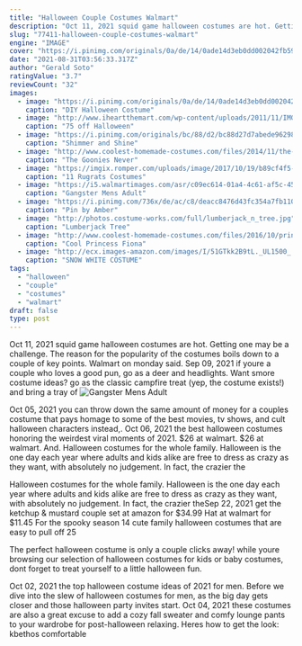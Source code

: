 ```yaml
---
title: "Halloween Couple Costumes Walmart"
description: "Oct 11, 2021 squid game halloween costumes are hot. Getting one may be a challenge.  The reason for the popularity of the costumes boils down to a couple of key points. Walmart on monday said"
slug: "77411-halloween-couple-costumes-walmart"
engine: "IMAGE"
cover: "https://i.pinimg.com/originals/0a/de/14/0ade14d3eb0dd002042fb5996ffbdd69.jpg"
date: "2021-08-31T03:56:33.317Z"
author: "Gerald Soto"
ratingValue: "3.7"
reviewCount: "32"
images:
  - image: "https://i.pinimg.com/originals/0a/de/14/0ade14d3eb0dd002042fb5996ffbdd69.jpg"
    caption: "DIY Halloween Costume"
  - image: "http://www.iheartthemart.com/wp-content/uploads/2011/11/IMG_2172.jpg"
    caption: "75 off Halloween"
  - image: "https://i.pinimg.com/originals/bc/88/d2/bc88d27d7abede962989ae3e7171dab3.jpg"
    caption: "Shimmer and Shine"
  - image: "http://www.coolest-homemade-costumes.com/files/2014/11/the-goonies-never-say-die-group-costume-128072-e1415323808795-600x800.jpg"
    caption: "The Goonies Never"
  - image: "https://imgix.romper.com/uploads/image/2017/10/19/b89cf4f5-823b-40d5-93ef-052516e50aa2-screen-shot-2017-10-19-at-124023-pm.png"
    caption: "11 Rugrats Costumes"
  - image: "https://i5.walmartimages.com/asr/c09ec614-01a4-4c61-af5c-450d765639a0_1.fa617118c45b5ed89191a98dfc207bc1.jpeg"
    caption: "Gangster Mens Adult"
  - image: "https://i.pinimg.com/736x/de/ac/c8/deacc8476d43fc354a7fb1109c6010e9--funny-adult-costumes-cute-couples-costumes.jpg"
    caption: "Pin by Amber"
  - image: "http://photos.costume-works.com/full/lumberjack_n_tree.jpg"
    caption: "Lumberjack Tree"
  - image: "http://www.coolest-homemade-costumes.com/files/2016/10/princess-fiona-and-shrek-152777.jpg"
    caption: "Cool Princess Fiona"
  - image: "http://ecx.images-amazon.com/images/I/51GTkk2B9tL._UL1500_.jpg"
    caption: "SNOW WHITE COSTUME"
tags:
  - "halloween"
  - "couple"
  - "costumes"
  - "walmart"
draft: false
type: post
---
```


Oct 11, 2021 squid game halloween costumes are hot. Getting one may be a challenge.  The reason for the popularity of the costumes boils down to a couple of key points. Walmart on monday said. Sep 09, 2021 if youre a couple who loves a good pun, go as a deer and headlights. Want smore costume ideas? go as the classic campfire treat (yep, the costume exists!) and bring a tray of
![Gangster Mens Adult](https://i5.walmartimages.com/asr/c09ec614-01a4-4c61-af5c-450d765639a0_1.fa617118c45b5ed89191a98dfc207bc1.jpeg "Gangster Mens Adult")

Oct 05, 2021 you can throw down the same amount of money for a couples costume that pays homage to some of the best movies, tv shows, and cult halloween characters instead,. Oct 06, 2021 the best halloween costumes honoring the weirdest viral moments of 2021.  $26 at walmart. $26 at walmart. And. Halloween costumes for the whole family. Halloween is the one day each year where adults and kids alike are free to dress as crazy as they want, with absolutely no judgement. In fact, the crazier the
<!--inArticleAds-->

<!--galleryOne-->

Halloween costumes for the whole family. Halloween is the one day each year where adults and kids alike are free to dress as crazy as they want, with absolutely no judgement. In fact, the crazier theSep 22, 2021 get the ketchup & mustard couple set at amazon for $34.99  Hat at walmart for $11.45 For the spooky season 14 cute family halloween costumes that are easy to pull off 25
<!--inArticleAds-->

<!--galleryTwo-->

The perfect halloween costume is only a couple clicks away! while youre browsing our selection of halloween costumes for kids or baby costumes, dont forget to treat yourself to a little halloween fun.
<!--galleryThree-->

Oct 02, 2021 the top halloween costume ideas of 2021 for men. Before we dive into the slew of halloween costumes for men, as the big day gets closer and those halloween party invites start. Oct 04, 2021 these costumes are also a great excuse to add a cozy fall sweater and comfy lounge pants to your wardrobe for post-halloween relaxing. Heres how to get the look: kbethos comfortable